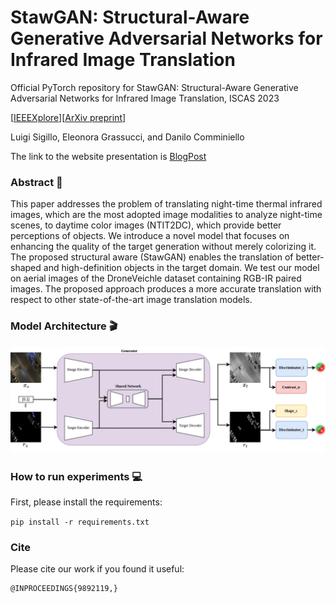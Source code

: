 # StawGAN: Structural-Aware Generative Adversarial Networks for Infrared Image Translation
Official PyTorch repository for StawGAN: Structural-Aware Generative Adversarial Networks for Infrared Image Translation, ISCAS 2023

[[IEEEXplore]()][[ArXiv preprint]()]

Luigi Sigillo, Eleonora Grassucci, and Danilo Comminiello

The link to the website presentation is [BlogPost](https://ispamm.github.io/StawGAN-page/)

### Abstract :bookmark_tabs:

This paper addresses the problem of translating night-time thermal infrared images, which are the most adopted image modalities to analyze night-time scenes, to daytime color images (NTIT2DC), which provide better perceptions of objects.
We introduce a novel model that focuses on enhancing the quality of the target generation without merely colorizing it. The proposed structural aware (StawGAN) enables the translation of better-shaped and high-definition objects in the target domain.
We test our model on aerial images of the DroneVeichle dataset containing RGB-IR paired images.
The proposed approach produces a more accurate translation with respect to other state-of-the-art image translation models.

### Model Architecture :clapper:
![Architecture](StawGAN_arch.png)

### How to run experiments :computer:

First, please install the requirements:

```pip install -r requirements.txt```



### Cite

Please cite our work if you found it useful:

```
@INPROCEEDINGS{9892119,}
```


